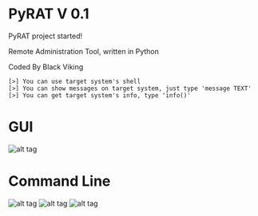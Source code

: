 # PyRAT V 0.1
PyRAT project started!

Remote Administration Tool, written in Python

Coded By Black Viking

    [>] You can use target system's shell
    [>] You can show messages on target system, just type 'message TEXT'
    [>] You can get target system's info, type 'info()'

# GUI
![alt tag](http://i.hizliresim.com/vXkm74.png)

# Command Line
![alt tag](http://i.hizliresim.com/0lYGPY.png)
![alt tag](http://i.hizliresim.com/An9yoB.png)
![alt tag](http://i.hizliresim.com/5LZGA5.png)
